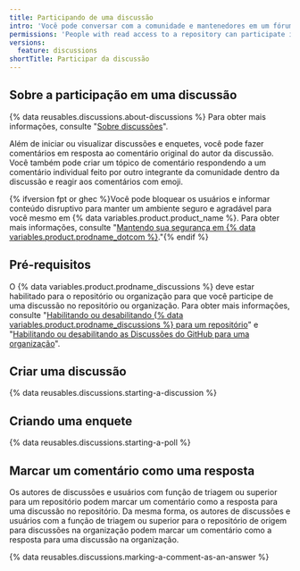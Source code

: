 ```yaml
---
title: Participando de uma discussão
intro: 'Você pode conversar com a comunidade e mantenedores em um fórum do repositório para um projeto em {% data variables.product.product_name %}.'
permissions: 'People with read access to a repository can participate in discussions and polls in the repository. People with read access to the source repository for organization discussions can participate in discussions and polls in that organization. {% data reusables.enterprise-accounts.emu-permission-interact %}'
versions:
  feature: discussions
shortTitle: Participar da discussão
---
```



## Sobre a participação em uma discussão

{% data reusables.discussions.about-discussions %} Para obter mais informações, consulte "[Sobre discussões](/discussions/collaborating-with-your-community-using-discussions/about-discussions)".

Além de iniciar ou visualizar discussões e enquetes, você pode fazer comentários em resposta ao comentário original do autor da discussão. Você também pode criar um tópico de comentário respondendo a um comentário individual feito por outro integrante da comunidade dentro da discussão e reagir aos comentários com emoji.

{% ifversion fpt or ghec %}Você pode bloquear os usuários e informar conteúdo disruptivo para manter um ambiente seguro e agradável para você mesmo em {% data variables.product.product_name %}. Para obter mais informações, consulte "[Mantendo sua segurança em {% data variables.product.prodname_dotcom %}](/communities/maintaining-your-safety-on-github)."{% endif %}

## Pré-requisitos

O {% data variables.product.prodname_discussions %} deve estar habilitado para o repositório ou organização para que você participe de uma discussão no repositório ou organização. Para obter mais informações, consulte "[Habilitando ou desabilitando {% data variables.product.prodname_discussions %} para um repositório](/github/administering-a-repository/enabling-or-disabling-github-discussions-for-a-repository)" e "[Habilitando ou desabilitando as Discussões do GitHub para uma organização](/organizations/managing-organization-settings/enabling-or-disabling-github-discussions-for-an-organization)".

## Criar uma discussão

{% data reusables.discussions.starting-a-discussion %}

## Criando uma enquete

{% data reusables.discussions.starting-a-poll %}

## Marcar um comentário como uma resposta

Os autores de discussões e usuários com função de triagem ou superior para um repositório podem marcar um comentário como a resposta para uma discussão no repositório. Da mesma forma, os autores de discussões e usuários com a função de triagem ou superior para o repositório de origem para discussões na organização podem marcar um comentário como a resposta para uma discussão na organização.

{% data reusables.discussions.marking-a-comment-as-an-answer %}
